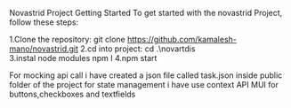 Novastrid Project
Getting Started
To get started with the novastrid Project, follow these steps:

1.Clone the repository: git clone https://github.com/kamalesh-mano/novastrid.git
2.cd into project: cd .\novartdis\
3.instal node modules npm I 
4.npm start

For mocking api call i have created a json file called task.json inside public folder of the project 
for state management i have use context API
MUI for buttons,checkboxes and textfields

